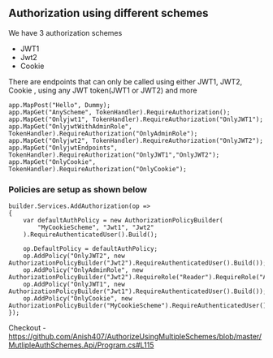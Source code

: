 ## Authorization using different schemes

We have 3 authorization schemes
 - JWT1
 - Jwt2
 - Cookie 

<p>There are endpoints that can only be called using either JWT1, JWT2, Cookie , using any JWT token(JWT1 or JWT2) and more</p>

```
app.MapPost("Hello", Dummy);
app.MapGet("AnyScheme", TokenHandler).RequireAuthorization();
app.MapGet("Onlyjwt1", TokenHandler).RequireAuthorization("OnlyJWT1");
app.MapGet("OnlyjwtWithAdminRole", TokenHandler).RequireAuthorization("OnlyAdminRole");
app.MapGet("Onlyjwt2", TokenHandler).RequireAuthorization("OnlyJWT2");
app.MapGet("OnlyjwtEndpoints", TokenHandler).RequireAuthorization("OnlyJWT1","OnlyJWT2");
app.MapGet("OnlyCookie", TokenHandler).RequireAuthorization("OnlyCookie");
```

### Policies are setup as shown below 
```
builder.Services.AddAuthorization(op =>
{
    var defaultAuthPolicy = new AuthorizationPolicyBuilder(
        "MyCookieScheme", "Jwt1", "Jwt2"
    ).RequireAuthenticatedUser().Build();

    op.DefaultPolicy = defaultAuthPolicy;
    op.AddPolicy("OnlyJWT2", new AuthorizationPolicyBuilder("Jwt2").RequireAuthenticatedUser().Build());
    op.AddPolicy("OnlyAdminRole", new AuthorizationPolicyBuilder("Jwt2").RequireRole("Reader").RequireRole("Admin").RequireAuthenticatedUser().Build());
    op.AddPolicy("OnlyJWT1", new AuthorizationPolicyBuilder("Jwt1").RequireAuthenticatedUser().Build());
    op.AddPolicy("OnlyCookie", new AuthorizationPolicyBuilder("MyCookieScheme").RequireAuthenticatedUser().Build());
});
```


Checkout - https://github.com/Anish407/AuthorizeUsingMultipleSchemes/blob/master/MutlipleAuthSchemes.Api/Program.cs#L115
